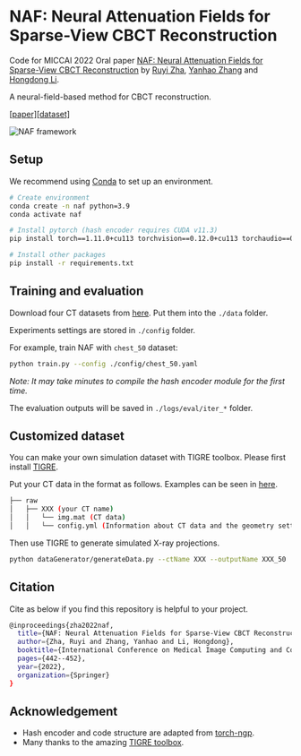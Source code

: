 # NAF: Neural Attenuation Fields for Sparse-View CBCT Reconstruction

Code for MICCAI 2022 Oral paper [NAF: Neural Attenuation Fields for Sparse-View CBCT Reconstruction](https://arxiv.org/abs/2209.14540) by [Ruyi Zha](https://ruyi-zha.github.io/), [Yanhao Zhang](https://sites.google.com/view/yanhaozhang/home) and [Hongdong Li](http://users.cecs.anu.edu.au/~hongdong/).

A neural-field-based method for CBCT reconstruction.

[\[paper\]](https://arxiv.org/abs/2209.14540)[\[dataset\]](https://drive.google.com/drive/folders/1BJYR4a4iHpfFFOAdbEe5O_7Itt1nukJd?usp=sharing)

![NAF framework](framework.png)

## Setup

We recommend using [Conda](https://docs.conda.io/en/latest/miniconda.html) to set up an environment.

``` sh
# Create environment
conda create -n naf python=3.9
conda activate naf

# Install pytorch (hash encoder requires CUDA v11.3)
pip install torch==1.11.0+cu113 torchvision==0.12.0+cu113 torchaudio==0.11.0 --extra-index-url https://download.pytorch.org/whl/cu113

# Install other packages
pip install -r requirements.txt
```

## Training and evaluation

Download four CT datasets from [here](https://drive.google.com/drive/folders/1BJYR4a4iHpfFFOAdbEe5O_7Itt1nukJd?usp=sharing). Put them into the `./data` folder.

Experiments settings are stored in `./config` folder.

For example, train NAF with `chest_50` dataset:

``` sh
python train.py --config ./config/chest_50.yaml
```

*Note: It may take minutes to compile the hash encoder module for the first time.*

The evaluation outputs will be saved in `./logs/eval/iter_*` folder.

## Customized dataset

You can make your own simulation dataset with TIGRE toolbox. Please first install [TIGRE](https://github.com/CERN/TIGRE/blob/master/Frontispiece/python_installation.md).

Put your CT data in the format as follows. Examples can be seen in [here](https://drive.google.com/drive/folders/1BJYR4a4iHpfFFOAdbEe5O_7Itt1nukJd?usp=sharing).

```sh
├── raw                                                                                                       
│   ├── XXX (your CT name)
│   │   └── img.mat (CT data)
│   │   └── config.yml (Information about CT data and the geometry setting of CT scanner)
```

Then use TIGRE to generate simulated X-ray projections.

``` sh
python dataGenerator/generateData.py --ctName XXX --outputName XXX_50
```

## Citation

Cite as below if you find this repository is helpful to your project.

```sh
@inproceedings{zha2022naf,
  title={NAF: Neural Attenuation Fields for Sparse-View CBCT Reconstruction},
  author={Zha, Ruyi and Zhang, Yanhao and Li, Hongdong},
  booktitle={International Conference on Medical Image Computing and Computer-Assisted Intervention},
  pages={442--452},
  year={2022},
  organization={Springer}
}
```

## Acknowledgement

* Hash encoder and code structure are adapted from [torch-ngp](https://github.com/ashawkey/torch-ngp.git).
* Many thanks to the amazing [TIGRE toolbox](https://github.com/CERN/TIGRE.git).
